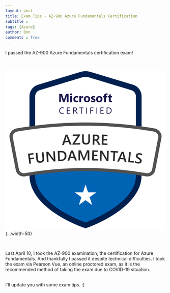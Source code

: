 ```yaml
---
layout: post
title: Exam Tips - AZ-900 Azure Fundamentals Certification
subtitle :
tags: [Azure]
author: Bon
comments : True
---
```


I passed the AZ-900 Azure Fundamentals certification exam!

<br>

![AZ 900](/assets/img/azure-900.png){: .width-50}

<br>

Last April 10, I took the AZ-900 examination, the certification for Azure Fundamentals. And thankfully I passed it despite technical difficulties. I took the exam via Pearson Vue, an online proctored exam, as it is the recommended method of taking the exam due to COVID-19 situation. 

<br>
I'll update you with some exam tips. :)

<br>






